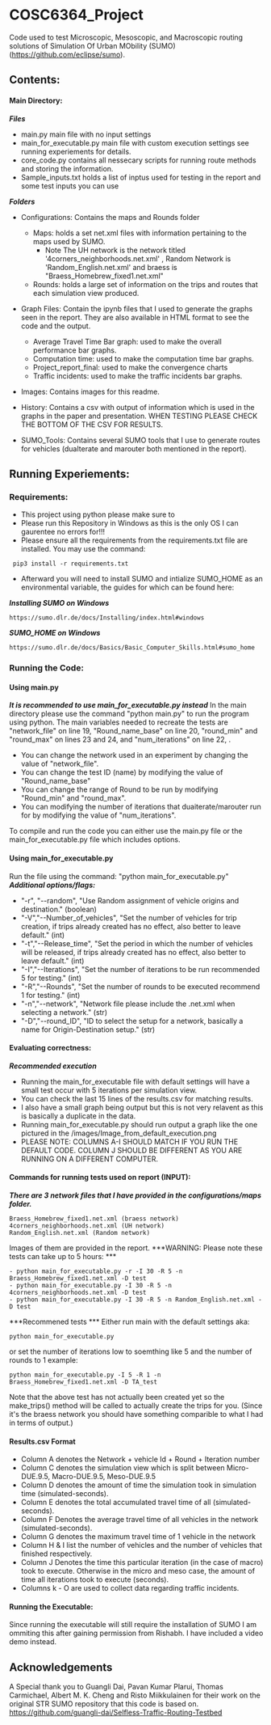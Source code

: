 # COSC6364_Project
 Code used to test Microscopic, Mesoscopic, and Macroscopic routing solutions of Simulation Of Urban MObility (SUMO) (https://github.com/eclipse/sumo).
 
## Contents:
#### Main Directory:

***Files***
- main.py main file with no input settings
- main_for_executable.py main file with custom execution settings see running experiements for details.
- core_code.py contains all nessecary scripts for running route methods and storing the information.
- Sample_inputs.txt holds a list of inptus used for testing in the report and some test inputs you can use

***Folders***
- Configurations: Contains the maps and Rounds folder
	- Maps: holds a set net.xml files with information pertaining to the maps used by SUMO.
		- Note The UH network is the network titled '4corners_neighborhoods.net.xml' , Random Network is 'Random_English.net.xml' and braess is "Braess_Homebrew_fixed1.net.xml"
	- Rounds: holds a large set of information on the trips and routes that each simulation view produced.
	
- Graph Files: Contain the ipynb files that I used to generate the graphs seen in the report. They are also available in HTML format to see the code and the output.
	- Average Travel Time Bar graph: used to make the overall performance bar graphs.
	- Computation time: used to make the computation time bar graphs.
	- Project_report_final: used to make the convergence charts
	- Traffic incidents: used to make the traffic incidents bar graphs.

- Images: Contains images for this readme.

- History: Contains a csv with output of information which is used in the graphs in the paper and presentation. WHEN TESTING PLEASE CHECK THE BOTTOM OF THE CSV FOR RESULTS.

- SUMO_Tools: Contains several SUMO tools that I use to generate routes for vehicles (duaIterate and marouter both mentioned in the report).
	
## Running Experiements:
 
### Requirements: 
- This project using python please make sure to
- Please run this Repository in Windows as this is the only OS I can gaurentee no errors for!!!
- Please ensure all the requirements from the requirements.txt file are installed. You may use the command:
```
 pip3 install -r requirements.txt
```
- Afterward you will need to install SUMO and intialize SUMO_HOME as an environmental variable, the guides for which can be found here:

***Installing SUMO on Windows***
```
https://sumo.dlr.de/docs/Installing/index.html#windows
```

***SUMO_HOME on Windows***
```
https://sumo.dlr.de/docs/Basics/Basic_Computer_Skills.html#sumo_home
```


### Running the Code:


#### Using main.py
***It is recommended to use main_for_executable.py instead***
In the main directory please use the command "python main.py" to run the program using python.
The main variables needed to recreate the tests are "network_file" on line 19, "Round_name_base" on line 20, "round_min" and "round_max" on lines 23 and 24, and "num_iterations" on line 22, . 
- You can change the network used in an experiment by changing the value of "network_file".
- You can change the test ID (name) by modifying the value of "Round_name_base"
- You can change the range of Round to be run by modifying "Round_min" and "round_max".
- You can modifying the number of iterations that duaiterate/marouter run for by modifying the value of "num_iterations".

To compile and run the code you can either use the main.py file or the main_for_executable.py file which includes options.

#### Using main_for_executable.py
Run the file using the command: "python main_for_executable.py"
***Additional options/flags:***
- "-r", "--random", "Use Random assignment of vehicle origins and destination." (boolean)
- "-V","--Number_of_vehicles", "Set the number of vehicles for trip creation, if trips already created has no effect, also better to leave default." (int)
- "-t","--Release_time", "Set the period in which the number of vehicles will be released, if trips already created has no effect, also better to leave default." (int)
- "-I","--Iterations", "Set the number of iterations to be run recommended 5 for testing." (int)
- "-R","--Rounds", "Set the number of rounds to be executed recommend 1 for testing." (int)
- "-n","--network", "Network file please include the .net.xml when selecting a network." (str)
- "-D","--round_ID", "ID to select the setup for a network, basically a name for Origin-Destination setup." (str)

#### Evaluating correctness: 
***Recommended execution***
- Running the main_for_executable file with default settings will have a small test occur with 5 iterations per simulation view.
- You can check the last 15 lines of the results.csv for matching results. 
- I also have a small graph being output but this is not very relavent as this is basically a duplicate in the data. 
- Running main_for_executable.py should run output a graph like the one pictured in the /images/Image_from_default_execution.png
- PLEASE NOTE: COLUMNS A-I SHOULD MATCH IF YOU RUN THE DEFAULT CODE. COLUMN J SHOULD BE DIFFERENT AS YOU ARE RUNNING ON A DIFFERENT COMPUTER.

#### Commands for running tests used on report (INPUT):
***There are 3 network files that I have provided in the configurations/maps folder.***
```
Braess_Homebrew_fixed1.net.xml (braess network)
4corners_neighborhoods.net.xml (UH network)
Random_English.net.xml (Random network)
```
Images of them are provided in the report. 
***WARNING: Please note these tests can take up to 5 hours: ***
```
- python main_for_executable.py -r -I 30 -R 5 -n Braess_Homebrew_fixed1.net.xml -D test
- python main_for_executable.py -I 30 -R 5 -n 4corners_neighborhoods.net.xml -D test
- python main_for_executable.py -I 30 -R 5 -n Random_English.net.xml -D test
```

***Recommened tests *** 
Either run main with the default settings aka: 
```
python main_for_executable.py
```
or set the number of iterations low to soemthing like 5 and the number of rounds to 1 example:
```
python main_for_executable.py -I 5 -R 1 -n Braess_Homebrew_fixed1.net.xml -D TA_test
```
Note that the above test has not actually been created yet so the make_trips() method will be called to actually create the trips for you. 
(Since it's the braess network you should have something comparible to what I had in terms of output.)
	
	
#### Results.csv Format
- Column A denotes the Network + vehicle Id + Round + Iteration number
- Column C denotes the simulation view which is split between Micro-DUE.9.5, Macro-DUE.9.5, Meso-DUE.9.5
- Column D denotes the amount of time the simulation took in simulation time (simulated-seconds).
- Column E denotes the total accumulated travel time of all (simulated-seconds).
- Column F Denotes the average travel time of all vehicles in the network (simulated-seconds).
- Column G denotes the maximum travel time of 1 vehicle in the network
- Column H & I list the number of vehicles and the number of vehicles that finished respectively.
- Column J Denotes the time this particular iteration (in the case of macro) took to execute. Otherwise in the micro and meso case, the amount of time all iterations took to execute (seconds).
- Columns k - O are used to collect data regarding traffic incidents.

#### Running the Executable: 
Since running the executable will still require the installation of SUMO I am ommiting this after gaining permission from Rishabh. I have included a video demo instead. 
## Acknowledgements
A Special thank you to Guangli Dai, Pavan Kumar Plarui, Thomas Carmichael, Albert M. K. Cheng and Risto Miikkulainen for their work on the original STR SUMO repository that this code is based on.
https://github.com/guangli-dai/Selfless-Traffic-Routing-Testbed

